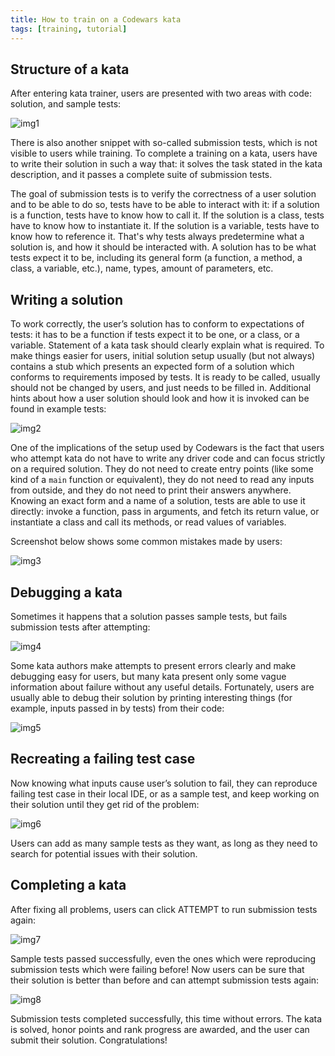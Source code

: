 ```yaml
---
title: How to train on a Codewars kata
tags: [training, tutorial]
---
```


## Structure of a kata

After entering kata trainer, users are presented with two areas with code: solution, and sample tests:

![img1](./img/training-example/img1.png)

There is also another snippet with so-called submission tests, which is not visible to users while training.
To complete a training on a kata, users have to write their solution in such a way that:
it solves the task stated in the kata description, and
it passes a complete suite of submission tests.

The goal of submission tests is to verify the correctness of a user solution and to be able to do so, tests have to be able to interact with it: if a solution is a function, tests have to know how to call it. If the solution is a class, tests have to know how to instantiate it. If the solution is a variable, tests have to know how to reference it. That's why tests always predetermine what a solution is, and how it should be interacted with. A solution has to be what tests expect it to be, including its general form (a function, a method, a class, a variable, etc.), name, types, amount of parameters, etc.

## Writing a solution

To work correctly, the user’s solution has to conform to expectations of tests: it has to be a function if tests expect it to be one, or a class, or a variable. Statement of a kata task should clearly explain what is required. To make things easier for users, initial solution setup usually (but not always) contains a stub which presents an expected form of a solution which conforms to requirements imposed by tests. It is ready to be called, usually should not be changed by users, and just needs to be filled in. Additional hints about how a user solution should look and how it is invoked can be found in example tests:

![img2](./img/training-example/img2.png)

One of the implications of the setup used by Codewars is the fact that users who attempt kata do not have to write any driver code and can focus strictly on a required solution. They do not need to create entry points (like some kind of a `main` function or equivalent), they do not need to read any inputs from outside, and they do not need to print their answers anywhere. Knowing an exact form and a name of a solution, tests are able to use it directly: invoke a function, pass in arguments, and fetch its return value, or instantiate a class and call its methods, or read values of variables.

Screenshot below shows some common mistakes made by users:

![img3](./img/training-example/img3.png)

## Debugging a kata

Sometimes it happens that a solution passes sample tests, but fails submission tests after attempting:

![img4](./img/training-example/img4.png)

Some kata authors make attempts to present errors clearly and make debugging easy for users, but many kata present only some vague information about failure without any useful details. Fortunately, users are usually able to debug their solution by printing interesting things (for example, inputs passed in by tests) from their code:

![img5](./img/training-example/img5.png)

## Recreating a failing test case

Now knowing what inputs cause user’s solution to fail, they can reproduce failing test case in their local IDE, or as a sample test, and keep working on their solution until they get rid of the problem:

![img6](./img/training-example/img6.png)

Users can add as many sample tests as they want, as long as they need to search for potential issues with their solution. 

## Completing a kata

After fixing all problems, users can click ATTEMPT to run submission tests again:

![img7](./img/training-example/img7.png)

Sample tests passed successfully, even the ones which were reproducing submission tests which were failing before! Now users can be sure that their solution is better than before and can attempt submission tests again:

![img8](./img/training-example/img8.png)

Submission tests completed successfully, this time without errors. The kata is solved, honor points and rank progress are awarded, and the user can submit their solution. Congratulations!

